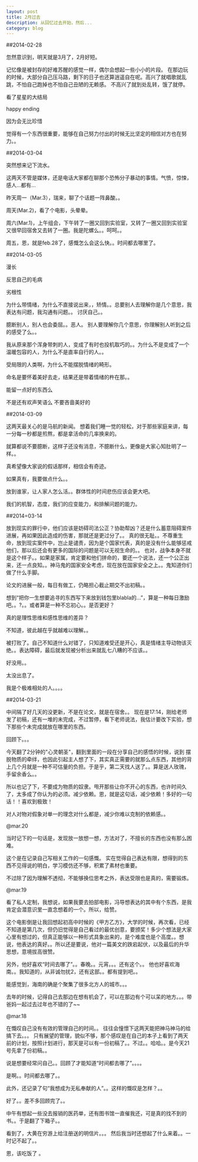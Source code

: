 ```yaml
---
layout: post
title: 2月过去
description: 从回忆过去开始，然后...
category: blog
---
```


##2014-02-28

忽然意识到，明天就是3月了，2月好短。

记忆像是被封存的好难苏醒的感觉一样，偶尔会想起一些小小的片段。
在那边玩的时候，大部分自己压马路，剩下的日子也还算逍遥自在呢。高兴了就唱歌就乱跳，不怕自己跑掉也不怕自己丑陋的无赖感。
不高兴了就到处乱转，饿了就停。

看了星星的大结局

happy ending

因为会无比珍惜

觉得有一个东西很重要，能够在自己努力付出的时候无比坚定的相信对方也在努力。。



##2014-03-04

突然想来记下流水。

这两天不管是媒体，还是电话大家都在聊那个恐怖分子暴动的事情。气愤，惊悚，感人...都有...

昨天周一（Mar.3），瑞来，聊了个话题一阵鼻酸。。

周天(Mar.2)，看了个电影，头晕晕。

周六(Mar.1)，上午组会，下午转了一圈又回到实验室，又转了一圈又回到实验室又很早回宿舍又去转了一圈。我是陀螺么。。呵呵。。

周五，恩，就是feb.28了，感慨怎么会这么快。。时间都去哪里了。




##2014-03-05

漫长

反思自己的毛病

劣根性

为什么带情绪，为什么不直接说出来，，矫情。。总要别人去理解你是几个意思，我表达有问题，我沟通有问题。。
讨厌自己。。

臆断别人，别人也会委屈。。恶人。
别人要理解你几个意思，你理解别人听到之后的感受了么。。

我从原来那个浑身带刺的人，变成了有时也投机取巧的。。为什么不是变成了一个温暖包容的人，为什么不是直率自行的人。。

受局限的人类啊，为什么不能摆脱情绪的畸形。

命名是要怀着美好去走，结果还是带着情绪的杵在那。。

能留一点好的东西么

不是还有欢声笑语么
不要吝啬美好的



##2014-03-09

这两天最关心的是马航的新闻。
想着我们睡一觉的轻松，对于那些家庭来讲，每一分每一秒都是煎熬，都是拿活命的几率换来的。

就算都说不要臆断，这样子还没有消息，不臆断什么，更像是大家心知肚明了一样。。

真希望像大家说的假话那样，相信会有奇迹。

如果真有，我要做点什么。。

放到谁家，让人家人怎么活。。群体性的时间悲伤应该会更大吧。

我们的机智，态度，我们的应变能力，和排解问题的能力。



##2014=03-14

放到现实的罪行中，他们应该是妨碍司法公正？协助帮凶？还是什么蓄意阻碍案件进展，再如果因此造成的伤害，那就还是更过分了。。
真的很无耻。。不尊重生命，放到现实案件中，岂止是谴责，因为是个国家代表，真的是没有什么能够惩戒他们，那以后还会有更多的国际的问题是可以无视生命的。。
也对，战争本身不就是这个样子。。如果是家属，肯定要和他们拼命的，要还一个说法，还一个公正出来，还一点良知。。神马鬼的国家安全考虑，现在放在国家安全之上。。鬼知道你们做了什么手脚。


论文的进展一般，每日有做工，仍略担心截止期交不出初稿。。

想到“把你一生想要追寻的东西写下来放到钱包里blabla的...”，算是一种每日激励吧。。?。。或者算是一种不忘初心。。是否更好？


真的是理性思维和感性思维的差异？

不知道，彼此越在乎就越难以理解。。

被打败了。自己不知道什么对错了，只知道难受还是开心，真是情绪主导动物该灭绝。。表达障碍，最后就发现被分析出来就乱七八糟的不应该。。


好没用。。

太没出息了。

我是个极难相处的人。。。。


##2014-03-21

中间隔了好几天的没更新，不是在论文，就是在宿舍。。
现在是17:14，刚给老师发了初稿，还有一堆的未完成，不过暂停，看下老师说法，我估计要改下实验，想下那些个未完成就放在哪里的东西。

回顾下。。。

今天翻了2分钟的"心灵朝圣"，翻到里面的一段在分享自己的感悟的时候，说到 摆脱物质的牵绊，也因此引起主人想了下，其实真正需要的就那么点东西，其他的背上几个月就是一种不可估量的负担。于是乎，第二天找人送了。。算是送人玫瑰，手留余香么。。

所以也记了下，不要成为物质的奴隶。甩开那些让你不开心的东西，也许时间久了，太多成了你认为的必须。减少依赖。恩，就是这句话，减少依赖！多好的一句话！！喜欢到极致！

对人对物对假象对单一的理念对什么都是，减少你难以克制的依赖感。。


@mar.20

当时记下的一句话是，发现放一放想一想，方法对了，不擅长的东西也没有那么困难。

这个是在记录自己写相关工作的一句感慨。
实在觉得自己表达有限，想得到的东西不见得说的明白，学习模仿还不够，积累了素材也重要。

不过除了因为理解不透彻，不能够换位思考之外，表达受限也是真的，需要锻炼。

@mar.19

看了私人定制，我想说，如果我要去拍部电影，冯导想表达的其中有个东西，是我肯定会潜意识里一直念想着的一个。所以，给赞。

这个电影倒是让我回想起初高中时候的《甲方乙方》，大学的时候，再次看，已经不知道是第几次，但仍旧觉得是自己看过的最优创意，要颁奖！多少个想法是大家心里有想过的，但真正能够以一种形式具象出来的，是个难度也是个高度。。想说，他表达的真好。。所以还是要说，他对一篇美文的跌宕起伏，以及最后的升华思想，意境拔高很赞。

另外，他好喜欢“时间去哪了”。。春晚。。元宵。。。还有这个。。
他也好喜欢海南。。我知道的，从非诚勿扰2，还有这部。。都有提到吧。。

能感觉到，海南的确是个聚集了很多北方人的城市。。。

去年的时候，记得自己去那边在想有机会了，可以在那边有个可以呆的地方。。。带爸妈一起过去过年也不错的了~~

@mar.18

在慨叹自己没有有效的管理自己的时间。。
往往会憧憬下这两天能把神马神马的给搞下去。。。
只有展望的管理，貌似不够，那个感叹是在自己的本子上看到了两天前的计划，按照计划进行，那天是可以有一份初稿了。。不过。。哈哈。。是今天21号先拿了份初稿。。

说是想要经常问自己。。回顾了才能知道“时间都去哪了”。。。。

是啊。。时间都去哪了。。


此外，还记录了句“我想成为无私奉献的人”。。这样的慨叹是怎样？。。



好了。。差不多回顾完了。。

中午有想起一些没去报销的医药单，还有图书馆一直催我还，可是真的找不到的书。。于是翻了下箱子。。


看到了，大黄在穷游上给注册送的明信片。。。
然后我当时还想起了什么来着。。一时记不起了。。

恩，该吃饭了 。


[BeiYuu]:    http://beiyuu.com  "BeiYuu"
